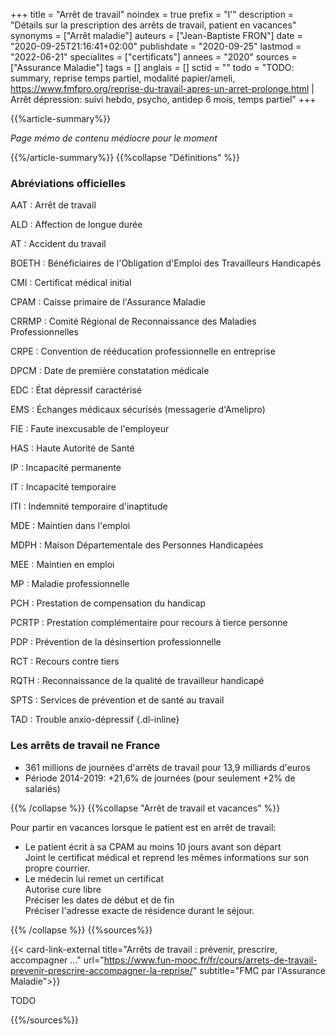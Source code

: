 +++
title = "Arrêt de travail"
noindex = true
prefix = "l'"
description = "Détails sur la prescription des arrêts de travail, patient en vacances"
synonyms = ["Arrêt maladie"]
auteurs = ["Jean-Baptiste FRON"]
date = "2020-09-25T21:16:41+02:00"
publishdate = "2020-09-25"
lastmod = "2022-06-21"
specialites = ["certificats"]
annees = "2020"
sources = ["Assurance Maladie"]
tags = []
anglais = []
sctid = ""
todo = "TODO: summary, reprise temps partiel, modalité papier/ameli, https://www.fmfpro.org/reprise-du-travail-apres-un-arret-prolonge.html | Arrêt dépression: suivi hebdo, psycho, antidep 6 mois, temps partiel"
+++

{{%article-summary%}}

*Page mémo de contenu médiocre pour le moment*

{{%/article-summary%}}
{{%collapse "Définitions" %}}

### Abréviations officielles

AAT
: Arrêt de travail

ALD
: Affection de longue durée

AT
: Accident du travail

BOETH
: Bénéficiaires de l'Obligation d'Emploi des Travailleurs Handicapés

CMI
: Certificat médical initial

CPAM
: Caisse primaire de l'Assurance Maladie

CRRMP
: Comité Régional de Reconnaissance des Maladies Professionnelles

CRPE
: Convention de rééducation professionnelle en entreprise

DPCM
: Date de première constatation médicale

EDC
: État dépressif caractérisé

EMS
: Échanges médicaux sécurisés (messagerie d'Amelipro)

FIE
: Faute inexcusable de l'employeur

HAS
: Haute Autorité de Santé

IP
: Incapacité permanente

IT
: Incapacité temporaire

ITI
: Indemnité temporaire d'inaptitude

MDE
: Maintien dans l'emploi

MDPH
: Maison Départementale des Personnes Handicapées

MEE
: Maintien en emploi

MP
: Maladie professionnelle

PCH
: Prestation de compensation du handicap

PCRTP
: Prestation complémentaire pour recours à tierce personne

PDP
: Prévention de la désinsertion professionnelle

RCT
: Recours contre tiers

RQTH
: Reconnaissance de la qualité de travailleur handicapé

SPTS
: Services de prévention et de santé au travail

TAD
: Trouble anxio-dépressif
{.dl-inline}

### Les arrêts de travail ne France

- 361 millions de journées d'arrêts de travail pour 13,9 milliards d'euros
- Période 2014-2019: +21,6% de journées (pour seulement +2% de salariés)

{{% /collapse %}}
{{%collapse "Arrêt de travail et vacances" %}}

Pour partir en vacances lorsque le patient est en arrêt de travail:

- Le patient écrit à sa CPAM au moins 10 jours avant son départ  
Joint le certificat médical et reprend les mêmes informations sur son propre courrier.
- Le médecin lui remet un certificat  
Autorise cure libre  
Préciser les dates de début et de fin  
Préciser l'adresse exacte de résidence durant le séjour.

{{% /collapse %}}
{{%sources%}}

{{< card-link-external title="Arrêts de travail : prévenir, prescrire, accompagner ..." url="https://www.fun-mooc.fr/fr/cours/arrets-de-travail-prevenir-prescrire-accompagner-la-reprise/" subtitle="FMC par l'Assurance Maladie">}}

TODO

{{%/sources%}}
